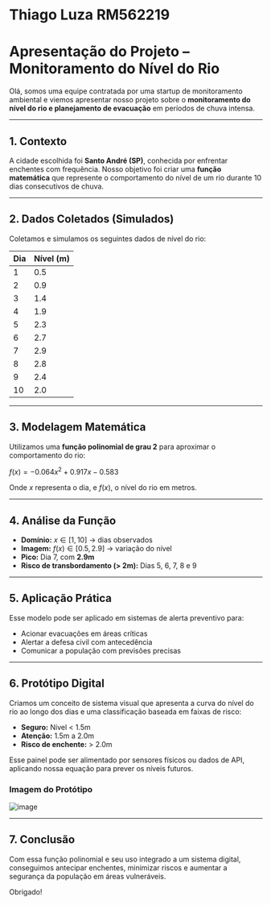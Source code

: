 # Thiago Luza RM562219

# Apresentação do Projeto – Monitoramento do Nível do Rio

Olá, somos uma equipe contratada por uma startup de monitoramento ambiental e viemos apresentar nosso projeto sobre o **monitoramento do nível do rio e planejamento de evacuação** em períodos de chuva intensa.

---

## 1. Contexto

A cidade escolhida foi **Santo André (SP)**, conhecida por enfrentar enchentes com frequência. Nosso objetivo foi criar uma **função matemática** que represente o comportamento do nível de um rio durante 10 dias consecutivos de chuva.

---

## 2. Dados Coletados (Simulados)

Coletamos e simulamos os seguintes dados de nível do rio:

| Dia | Nível (m)               |
| --- | ---------               |
| 1   | 0.5                     |
| 2   | 0.9                     |
| 3   | 1.4                     |
| 4   | 1.9                     |
| 5   | 2.3                     |
| 6   | 2.7                     |
| 7   | 2.9                     |
| 8   | 2.8                     |
| 9   | 2.4                     |
| 10  | 2.0                     |

---

## 3. Modelagem Matemática

Utilizamos uma **função polinomial de grau 2** para aproximar o comportamento do rio:

$f(x) = -0.064x^2 + 0.917x - 0.583$

Onde $x$ representa o dia, e $f(x)$, o nível do rio em metros.

---

## 4. Análise da Função

* **Domínio:** $x \in [1, 10]$ → dias observados
* **Imagem:** $f(x) \in [0.5, 2.9]$ → variação do nível
* **Pico:** Dia 7, com **2.9m**
* **Risco de transbordamento (> 2m):** Dias 5, 6, 7, 8 e 9

---

## 5. Aplicação Prática

Esse modelo pode ser aplicado em sistemas de alerta preventivo para:

* Acionar evacuações em áreas críticas
* Alertar a defesa civil com antecedência
* Comunicar a população com previsões precisas

---

## 6. Protótipo Digital

Criamos um conceito de sistema visual que apresenta a curva do nível do rio ao longo dos dias e uma classificação baseada em faixas de risco:

* **Seguro:** Nível < 1.5m
* **Atenção:** 1.5m a 2.0m
* **Risco de enchente:** > 2.0m

Esse painel pode ser alimentado por sensores físicos ou dados de API, aplicando nossa equação para prever os níveis futuros.

### Imagem do Protótipo

![image](https://github.com/user-attachments/assets/90be2fc5-5cf8-46fc-b10a-3f5ed5872a7f)


---

## 7. Conclusão

Com essa função polinomial e seu uso integrado a um sistema digital, conseguimos antecipar enchentes, minimizar riscos e aumentar a segurança da população em áreas vulneráveis.

Obrigado!
